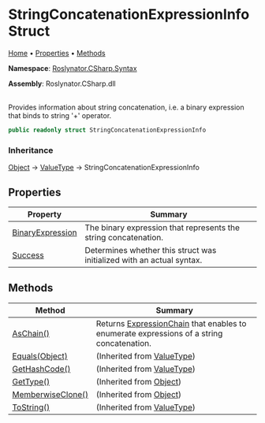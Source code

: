 # StringConcatenationExpressionInfo Struct

[Home](../../../../README.md) &#x2022; [Properties](#properties) &#x2022; [Methods](#methods)

**Namespace**: [Roslynator.CSharp.Syntax](../README.md)

**Assembly**: Roslynator\.CSharp\.dll

\
Provides information about string concatenation, i\.e\. a binary expression that binds to string '\+' operator\.

```csharp
public readonly struct StringConcatenationExpressionInfo
```

### Inheritance

[Object](https://docs.microsoft.com/en-us/dotnet/api/system.object) &#x2192; [ValueType](https://docs.microsoft.com/en-us/dotnet/api/system.valuetype) &#x2192; StringConcatenationExpressionInfo

## Properties

| Property | Summary |
| -------- | ------- |
| [BinaryExpression](BinaryExpression/README.md) | The binary expression that represents the string concatenation\. |
| [Success](Success/README.md) | Determines whether this struct was initialized with an actual syntax\. |

## Methods

| Method | Summary |
| ------ | ------- |
| [AsChain()](AsChain/README.md) | Returns [ExpressionChain](../../ExpressionChain/README.md) that enables to enumerate expressions of a string concatenation\. |
| [Equals(Object)](https://docs.microsoft.com/en-us/dotnet/api/system.valuetype.equals) |  \(Inherited from [ValueType](https://docs.microsoft.com/en-us/dotnet/api/system.valuetype)\) |
| [GetHashCode()](https://docs.microsoft.com/en-us/dotnet/api/system.valuetype.gethashcode) |  \(Inherited from [ValueType](https://docs.microsoft.com/en-us/dotnet/api/system.valuetype)\) |
| [GetType()](https://docs.microsoft.com/en-us/dotnet/api/system.object.gettype) |  \(Inherited from [Object](https://docs.microsoft.com/en-us/dotnet/api/system.object)\) |
| [MemberwiseClone()](https://docs.microsoft.com/en-us/dotnet/api/system.object.memberwiseclone) |  \(Inherited from [Object](https://docs.microsoft.com/en-us/dotnet/api/system.object)\) |
| [ToString()](https://docs.microsoft.com/en-us/dotnet/api/system.valuetype.tostring) |  \(Inherited from [ValueType](https://docs.microsoft.com/en-us/dotnet/api/system.valuetype)\) |

